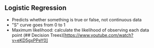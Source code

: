 ## Logistic Regression
* Predicts whether something is true or false, not continuous data
* "S" curve goes from 0 to 1
* Maximum likelihood: calculate the likelihood of observing each data point
(## Decision Trees)[https://www.youtube.com/watch?v=eKD5gxPPeY0]
